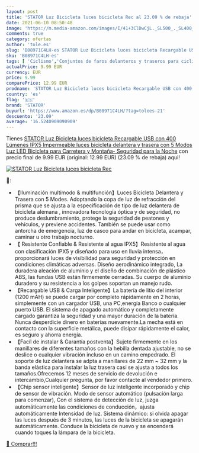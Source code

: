 ```yaml
---
layout: post
title: 'STATOR Luz Bicicleta luces bicicleta Rec al 23.09 % de rebaja'
date: 2021-06-10 08:50:48
image: 'https://m.media-amazon.com/images/I/41+3ClDwCjL._SL500_._SL400_.jpg'
comments: true
category: ofertas
author: 'tole.es'
slug: 'B08971C4LH-es STATOR Luz Bicicleta luces bicicleta Recargable USB con...'
sku: 'B08971C4LH-es'
tags: [ 'Ciclismo','Conjuntos de faros delanteros y traseros para ciclismo','Deportes y aire libre','Luces y reflectores de ciclismo','Ropa y equipo para deportes','bicicleta','stator', ]
actualPrice: 9.99 EUR
currency: EUR
price: 9.99
comparePrice: 12.99 EUR
prodname: 'STATOR Luz Bicicleta luces bicicleta Recargable USB con 400 Lúmenes IPX5 Impermeable luces bicicleta delantera y trasera con 5 Modos Luz LED Bicicleta para Carretera y Montaña- Seguridad para la Noche'
country: 'es'
flag: '🇪🇸'
brand: 'STATOR'
buyurl: 'https://www.amazon.es/dp/B08971C4LH/?tag=tolees-21'
descuento: '23.09'
average: '16.5240909090909'
---
```


Tienes [STATOR Luz Bicicleta luces bicicleta Recargable USB con 400 Lúmenes IPX5 Impermeable luces bicicleta delantera y trasera con 5 Modos Luz LED Bicicleta para Carretera y Montaña- Seguridad para la Noche](https://www.amazon.es/dp/B08971C4LH/?tag=tolees-21) con precio final de  9.99 EUR (original: 12.99 EUR) (23.09 %  de rebaja) aqui!

[![STATOR Luz Bicicleta luces bicicleta Rec](https://m.media-amazon.com/images/I/41+3ClDwCjL._SL500_._SL400_.jpg)](https://www.amazon.es/dp/B08971C4LH/?tag=tolees-21)

🔎:

- 【Iluminación multimodo & multifunción】Luces Bicicleta Delantera y Trasera con 5 Modes. Adoptando la copa de luz de refracción del prisma que se ajusta a la especificación de tipo de luz delantera de bicicleta alemana , innovadora tecnología óptica y de seguridad, no produce deslumbramiento, protege la seguridad de peatones y vehículos, y previene accidentes. También se puede usar como antorcha de emergencia, luz de casco para andar en bicicleta, acampar, caminar u otro trabajo nocturno.
- 【 Resistente Confiable & Resistente al agua IPX5】Resistente al agua con clasificación IPX5 y diseñado para uso en lluvia intensa，proporcionará luces de visibilidad para seguridad y protección en condiciones climáticas adversas. Diseño aerodinámico integrado, La duradera aleación de aluminio y el diseño de combinación de plástico ABS, las fundas USB están firmemente cerradas. Su cuerpo de aluminio duradero y su resistencia a los golpes soportan un manejo rudo.
- 【Recargable USB & Carga Inteligente】La batería de litio del interior (1200 mAH) se puede cargar por completo rápidamente en 2 horas, simplemente con un cargador USB, una PC,energía Banco o cualquier puerto USB. El sistema de apagado automático y completamente cargado garantiza la seguridad y una mayor duración de la batería. Nunca desperdicie dinero en baterías nuevamente.La mecha está en contacto con la superficie metálica, puede disipar rápidamente el calor, es seguro y ahorra energía.
- 【Facíl de instalar & Garantía postventa】Sujete firmemente en los manillares de diferentes tamaños con la hebilla dentada ajustable, no se deslice o cualquier vibración incluso en un camino empedrado. El soporte de luz delantera se adpta a manillares de 22 mm ~ 32 mm y la banda elástica para instalar la luz trasera casi se ajusta a todos los tamaños.Ofrecemos 12 meses de servicio de devolución e intercambio,Cualquier pregunta, por favor contacte al vendedor primero.
- 【Chip sensor inteligente】Sensor de luz inteligente incorporado y chip de sensor de vibración. Modo de sensor automático (pulsación larga para comenzar), Con el sistema de detección de luz, juzga automáticamente las condiciones de conducción，ajusta automáticamente Intensidad de luz. Sistema dinámico: si olvida apagar las luces después de 3 minutos, las luces de la bicicleta se apagarán automáticamente. Conduce la bicicleta de nuevo y se encenderá cuando toques la lámpara de la bicicleta.

[🛒 Comprar!!!](https://www.amazon.es/dp/B08971C4LH/?tag=tolees-21)
